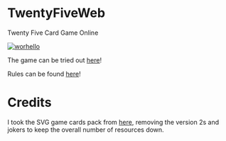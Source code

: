 # TwentyFiveWeb
Twenty Five Card Game Online

[![worhello](https://circleci.com/gh/worhello/TwentyFiveWeb.svg?style=svg)](https://app.circleci.com/pipelines/github/worhello/TwentyFiveWeb)

The game can be tried out [here](https://worhello.github.io/TwentyFiveWeb/)!

Rules can be found [here](https://github.com/worhello/TwentyFiveWeb/wiki/Game-Rules)!

# Credits

I took the SVG game cards pack from [here](https://code.google.com/archive/p/vector-playing-cards/downloads), removing the version 2s and jokers to keep the overall number of resources down.
